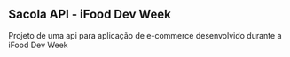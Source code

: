 ## Sacola API - iFood Dev Week
Projeto de uma api para aplicação de e-commerce desenvolvido durante a iFood Dev Week
